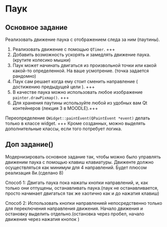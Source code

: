 # Паук
## Основное задание
Реализовать движение паука с отображением следа за ним (паутины).

1. Реализовать движение с помощью `QTimer`. +++
2. Добавить возможность ускорять и замедлять движение паука. (крутите колесико мышки)
3. Паук может начинать двигаться из произвольной точки или какой какой-то определенной. На ваше усмотрение. (точка задается рандомно)
4. Паук сам решает когда ему стоит сменить направление ( достижению предыдущей цели ). +++
5. В качестве паука можно использовать любое изображение `painter.drawPixmap()`. +++
7. Для хранения паутины используйте любой из удобных вам Qt контейнеров (лекция 3 в MOODLE).+++

Переопределение `QWidget::paintEvent(QPaintEvent *event)` делать только в классе widget. +++
Кроме созданных, можно выделять дополнительные классы, если того потребует логика.

## Доп задание()
Модернизировать основное задание так, чтобы можно было управлять движеним паука с помощью клавиш клавиатуры. 
Движенте должно осуществляться как минимум для 4 направлений. Будет плюсом реализация 8и.(сделано 8)

Способ 1: Двигать паука пока нажаты кнопки направлений, и, как только они отпущены, останавливать паука.(паук не останавливается,  просто начмнает двигаться так же хаотично как и до нажатия клавиш)

Способ 2: Использовать кнопки направленией непосредственно только для переключения направления движения. Начало движения и остановку выделить отдельно.(остановка через пробел,
начало движения через нажатия кнопок )
